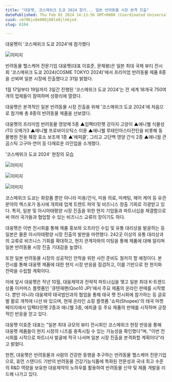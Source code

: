 ```yaml
---
title: "대웅펫, 코스메위크 도쿄 2024 참가... 일본 반려동물 시장 본격 진출"
datePublished: Thu Feb 01 2024 14:13:56 GMT+0000 (Coordinated Universal Time)
cuid: cm706jx8e000j08le0jlk6jo4
slug: 6104

---
```



대웅펫이 '코스메위크 도쿄 2024'에 참가했다

![이미지](https://cdn.hashnode.com/res/hashnode/image/upload/v1739260086485/cae3fdc2-cbfa-4cf1-b973-4375e86c7f96.jpeg)

반려동물 헬스케어 전문기업 대웅펫(대표 이효준, 문재봉)은 일본 최대 국제 뷰티 전시회 '코스메위크 도쿄 2024(COSME TOKYO 2024)'에서 프리미엄 반려동물 제품 8종을 선뵈며 일본 시장에 진출했다고 31일 밝혔다.

1월 17일부터 19일까지 3일간 진행된 '코스메위크 도쿄 2024'는 전 세계 18개국 750여개의 업체들이 참여하며 성황리에 열렸다.

대웅펫은 본격적인 일본 반려동물 시장 진출을 위해 '코스메위크 도쿄 2024'에 처음으로 참가해 총 8종의 반려동물 제품을 선보였다.

대웅펫의 프리미엄 반려동물 영양제 5종 ▲임펙타민펫 강아지·고양이 ▲애니웰 식물성 rTG 오메가3 ▲애니웰 프로바이오틱스 이뮨 ▲애니웰 루테인아스타잔틴을 비롯해 동물병원 전용 췌장 효소 보조제 1종 ▲'에피클', 그리고 고단백 영양 간식 2종 ▲애니웜 큰곰스틱 고구마·연어 등 다채로운 라인업을 소개했다.

'코스메위크 도쿄 2024' 현장의 모습

![이미지](https://cdn.hashnode.com/res/hashnode/image/upload/v1739260088293/62ddf87f-6813-43bb-a535-358a6608af98.jpeg)

![이미지](https://cdn.hashnode.com/res/hashnode/image/upload/v1739260090322/3db79ae7-3dab-4cbe-9c53-efb882883370.jpeg)

![이미지](https://cdn.hashnode.com/res/hashnode/image/upload/v1739260092253/9bad12e0-86c8-4df4-8cb5-666757b5e719.jpeg)

코스메위크 도쿄는 화장품 뿐만 아니라 미용/건식, 미용 의료, 마케팅, 헤어 케어 등 유관 분야의 엑스포가 동시에 개최돼 업계 트렌트 파악 및 비즈니스 창출 기회로 각광받고 있다. 특히, 일본 및 아시아태평양 시장 진출을 위한 현지 기업들과 파트너십을 체결함으로써 여러 국가들과 협업할 수 있는 비즈니스 교류의 장이기도 하다.

대웅펫은 이번 전시회를 통해 제품 홍보와 오프라인 수입 및 유통 대리상을 발굴하는 등 일본은 물론 아시아태평양 시장 진출의 발판을 마련했다. 242곳 이상의 유통 대리상과의 교류로 비즈니스 기회를 확대하고, 현지 관계자와의 미팅을 통해 제품에 대해 알리며 일본 반려동물 시장 진출 기대감을 높였다.

또한 일본 반려동물 시장의 성공적인 안착을 위한 사전 준비도 철저히 할 예정이다. 본 전시를 통해 대웅펫 제품에 대한 현지 시장 반응을 점검하고, 이를 기반으로 한 현지화 전략을 수립할 계획이다.

이에 앞서 대웅펫은 작년 10월, 대웅제약과 전략적 파트너십을 맺고 일본 최대 K-트렌드 상품 이커머스 플랫폼인 '큐텐재팬(Qoo10 JP)'에서 주요 제품의 온라인 판매를 시작했다. 뿐만 아니라 대웅제약 태국법인과의 협업을 통해 태국 펫 전시회에 참가하는 등 글로벌 활로 개척에 나선 바 있으며, 현재 온라인 쇼핑 플랫폼 '쇼피(Shopee)'의 태국 마켓 페이지에서 임팩타민펫 2종과 애니웰 3종, 에피클 등 주요 제품의 판매를 시작하며 긍정적인 반응을 얻고 있다.

대웅펫 이효준 대표는 "일본 최대 규모의 뷰티 전시회인 코스메위크 현장 반응을 통해 대웅펫 제품들이 현지 시장의 니즈를 충족시킬 수 있는 가능성을 확인했다"며, "이번 전시회를 시작으로 파트너사 발굴에 적극 나서며 일본 시장 진출을 본격화할 계획이다"라고 밝혔다.

한편, 대웅펫은 반려동물과 사람의 건강한 동행을 추구하는 반려동물 헬스케어 전문기업으로, 휴먼 스탠다드 기반의 반려동물 건강기능식품에 특화된 전문성과 국내 최고 수준의 R&D 역량을 보유한 대웅제약의 노하우를 활용하여 반려동물 신약 및 제품 개발을 리드해 나가고 있다.